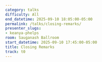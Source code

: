 ```yaml
---
category: talks
difficulty: All
end_datetime: 2025-09-10 18:05:00-05:00
permalink: /talks/closing-remarks/
presenter_slugs:
- keanya-phelps
room: Sauganash Ballroom
start_datetime: 2025-09-10 17:45:00-05:00
title: Closing Remarks
track: t0
---
```

